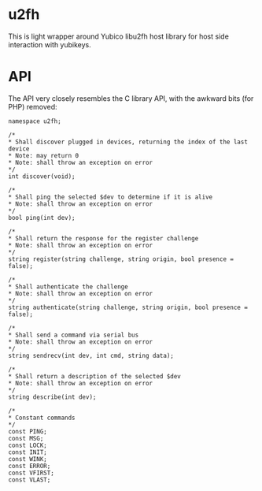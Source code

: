 u2fh
====

This is light wrapper around Yubico libu2fh host library for host side interaction with yubikeys.

API
==

The API very closely resembles the C library API, with the awkward bits (for PHP) removed:

	namespace u2fh;

	/*
	* Shall discover plugged in devices, returning the index of the last device
	* Note: may return 0
	* Note: shall throw an exception on error
	*/
    int discover(void);

	/*
	* Shall ping the selected $dev to determine if it is alive
	* Note: shall throw an exception on error
	*/
	bool ping(int dev);

	/*
	* Shall return the response for the register challenge
	* Note: shall throw an exception on error
	*/
	string register(string challenge, string origin, bool presence = false);

	/*
	* Shall authenticate the challenge
	* Note: shall throw an exception on error
	*/
	string authenticate(string challenge, string origin, bool presence = false);

	/*
	* Shall send a command via serial bus
	* Note: shall throw an exception on error
	*/
	string sendrecv(int dev, int cmd, string data);

	/*
	* Shall return a description of the selected $dev
	* Note: shall throw an exception on error
	*/
	string describe(int dev);

	/*
	* Constant commands
	*/
	const PING;
	const MSG;
	const LOCK;
	const INIT;
	const WINK;
	const ERROR;
	const VFIRST;
	const VLAST;


